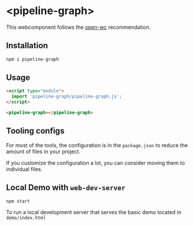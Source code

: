 # \<pipeline-graph>

This webcomponent follows the [open-wc](https://github.com/open-wc/open-wc) recommendation.

## Installation
```bash
npm i pipeline-graph
```

## Usage
```html
<script type="module">
  import 'pipeline-graph/pipeline-graph.js';
</script>

<pipeline-graph></pipeline-graph>
```



## Tooling configs

For most of the tools, the configuration is in the `package.json` to reduce the amount of files in your project.

If you customize the configuration a lot, you can consider moving them to individual files.

## Local Demo with `web-dev-server`
```bash
npm start
```
To run a local development server that serves the basic demo located in `demo/index.html`

